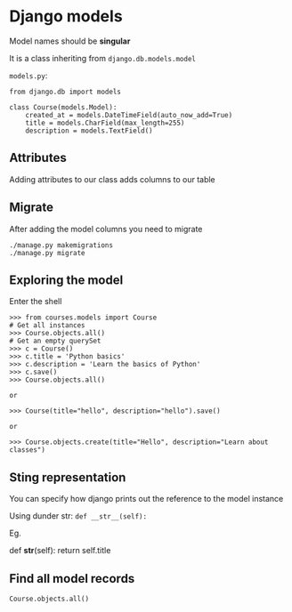 # Django models

Model names should be **singular**

It is a class inheriting from `django.db.models.model`

`models.py`:

    from django.db import models

    class Course(models.Model):
        created_at = models.DateTimeField(auto_now_add=True)
        title = models.CharField(max_length=255)
        description = models.TextField()

## Attributes

Adding attributes to our class adds columns to our table

## Migrate

After adding the model columns you need to migrate

    ./manage.py makemigrations
    ./manage.py migrate

## Exploring the model

Enter the shell

    >>> from courses.models import Course
    # Get all instances
    >>> Course.objects.all()
    # Get an empty querySet
    >>> c = Course()
    >>> c.title = 'Python basics'
    >>> c.description = 'Learn the basics of Python'
    >>> c.save()
    >>> Course.objects.all()

    or

    >>> Course(title="hello", description="hello").save()

    or

    >>> Course.objects.create(title="Hello", description="Learn about classes")


## Sting representation

You can specify how django prints out the reference to the model instance

Using dunder str: `def __str__(self):`

Eg.

  def __str__(self):
    return self.title

## Find all model records

    Course.objects.all()